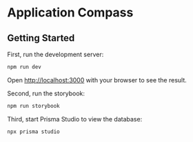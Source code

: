 # Application Compass

## Getting Started

First, run the development server:

```bash
npm run dev
```

Open [http://localhost:3000](http://localhost:3000) with your browser to see the result.

Second, run the storybook:

```bash
npm run storybook
```

Third, start Prisma Studio to view the database:

```bash
npx prisma studio
```
